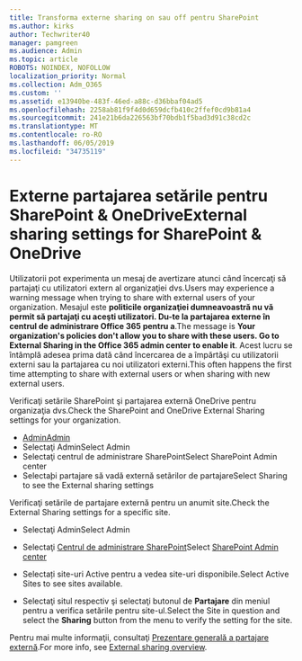 ```yaml
---
title: Transforma externe sharing on sau off pentru SharePoint
ms.author: kirks
author: Techwriter40
manager: pamgreen
ms.audience: Admin
ms.topic: article
ROBOTS: NOINDEX, NOFOLLOW
localization_priority: Normal
ms.collection: Adm_O365
ms.custom: ''
ms.assetid: e13940be-483f-46ed-a88c-d36bbaf04ad5
ms.openlocfilehash: 2258ab81f9f4d0d659dcfb410c2ffef0cd9b81a4
ms.sourcegitcommit: 241e21b6da226563bf70bdb1f5bad3d91c38cd2c
ms.translationtype: MT
ms.contentlocale: ro-RO
ms.lasthandoff: 06/05/2019
ms.locfileid: "34735119"
---
```

# <a name="external-sharing-settings-for-sharepoint--onedrive"></a><span data-ttu-id="06f3f-102">Externe partajarea setările pentru SharePoint & OneDrive</span><span class="sxs-lookup"><span data-stu-id="06f3f-102">External sharing settings for SharePoint & OneDrive</span></span>

<span data-ttu-id="06f3f-103">Utilizatorii pot experimenta un mesaj de avertizare atunci când încercaţi să partajaţi cu utilizatori extern al organizaţiei dvs.</span><span class="sxs-lookup"><span data-stu-id="06f3f-103">Users may experience a warning message when trying to share with external users of your organization.</span></span> <span data-ttu-id="06f3f-104">Mesajul este **politicile organizaţiei dumneavoastră nu vă permit să partajaţi cu aceşti utilizatori. Du-te la partajarea externe în centrul de administrare Office 365 pentru a**.</span><span class="sxs-lookup"><span data-stu-id="06f3f-104">The message is **Your organization's policies don't allow you to share with these users. Go to External Sharing in the Office 365 admin center to enable it**.</span></span> <span data-ttu-id="06f3f-105">Acest lucru se întâmplă adesea prima dată când încercarea de a împărtăşi cu utilizatorii externi sau la partajarea cu noi utilizatori externi.</span><span class="sxs-lookup"><span data-stu-id="06f3f-105">This often happens the first time attempting to share with external users or when sharing with new external users.</span></span>

<span data-ttu-id="06f3f-106">Verificaţi setările SharePoint şi partajarea externă OneDrive pentru organizaţia dvs.</span><span class="sxs-lookup"><span data-stu-id="06f3f-106">Check the SharePoint and OneDrive External Sharing settings for your organization.</span></span>

- [<span data-ttu-id="06f3f-107">Admin</span><span class="sxs-lookup"><span data-stu-id="06f3f-107">Admin</span></span>](https://admin.microsoft.com/AdminPortal/Home#/homepage">https://admin.microsoft.com/)
- <span data-ttu-id="06f3f-108">Selectaţi Admin</span><span class="sxs-lookup"><span data-stu-id="06f3f-108">Select Admin</span></span>
- <span data-ttu-id="06f3f-109">Selectaţi centrul de administrare SharePoint</span><span class="sxs-lookup"><span data-stu-id="06f3f-109">Select SharePoint Admin center</span></span>
- <span data-ttu-id="06f3f-110">Selectaþi partajare să vadă externă setãrilor de partajare</span><span class="sxs-lookup"><span data-stu-id="06f3f-110">Select Sharing to see the External sharing settings</span></span>

<span data-ttu-id="06f3f-111">Verificaţi setările de partajare externă pentru un anumit site.</span><span class="sxs-lookup"><span data-stu-id="06f3f-111">Check the External Sharing settings for a specific site.</span></span>

- <span data-ttu-id="06f3f-112">Selectaţi Admin</span><span class="sxs-lookup"><span data-stu-id="06f3f-112">Select Admin</span></span>

- <span data-ttu-id="06f3f-113">Selectaţi [Centrul de administrare SharePoint](https://admin.microsoft.com/AdminPortal/Home#/homepage">https://admin.microsoft.com/)</span><span class="sxs-lookup"><span data-stu-id="06f3f-113">Select [SharePoint Admin center](https://admin.microsoft.com/AdminPortal/Home#/homepage">https://admin.microsoft.com/)</span></span>

- <span data-ttu-id="06f3f-114">Selectați site-uri Active pentru a vedea site-uri disponibile.</span><span class="sxs-lookup"><span data-stu-id="06f3f-114">Select Active Sites to see sites available.</span></span>
- <span data-ttu-id="06f3f-115">Selectaţi situl respectiv şi selectaţi butonul de **Partajare** din meniul pentru a verifica setările pentru site-ul.</span><span class="sxs-lookup"><span data-stu-id="06f3f-115">Select the Site in question and select the **Sharing** button from the menu to verify the setting for the site.</span></span>

<span data-ttu-id="06f3f-116">Pentru mai multe informaţii, consultaţi [Prezentare generală a partajare externă](https://docs.microsoft.com/en-us/sharepoint/external-sharing-overview).</span><span class="sxs-lookup"><span data-stu-id="06f3f-116">For more info, see [External sharing overview](https://docs.microsoft.com/en-us/sharepoint/external-sharing-overview).</span></span>